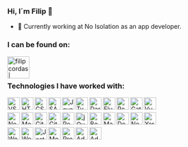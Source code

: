 ### Hi, I´m Filip 👋
- 📱 Currently working at No Isolation as an app developer.

### I can be found on:

<a href="https://www.linkedin.com/in/filipcordas/"><img align="left" align="left" title="filipcordas | LinkedIn" width="50px" src="https://cdn.jsdelivr.net/npm/simple-icons@v3/icons/linkedin.svg" /></a>
<br />
<br />

### Technologies I have worked with:
<div>
<img align="left" title="VS Code" height="28px" width="28px" src="https://cdn.jsdelivr.net/npm/simple-icons@v3/icons/visualstudiocode.svg" />
<img align="left" title="HTML5" height="28px" width="28px" src="https://cdn.jsdelivr.net/npm/simple-icons@v3/icons/html5.svg" />
<img align="left" title="CSS3" height="28px" width="28px" src="https://cdn.jsdelivr.net/npm/simple-icons@v3/icons/css3.svg" />
<img align="left" title="SASS" height="28px" width="28px" src="https://cdn.jsdelivr.net/npm/simple-icons@v3/icons/sass.svg" />
<img align="left" title="Javascript" height="28px" width="28px" src="https://cdn.jsdelivr.net/npm/simple-icons@v3/icons/javascript.svg" />
<img align="left" title="TypeScript" height="28px" width="28px" src="https://cdn.jsdelivr.net/npm/simple-icons@v3/icons/typescript.svg" />
<img align="left" title="Dart" height="28px" width="28px" src="https://cdn.jsdelivr.net/npm/simple-icons@v3/icons/dart.svg" />
<img align="left" title="Flutter" height="28px" width="28px" src="https://cdn.jsdelivr.net/npm/simple-icons@v3/icons/flutter.svg" />
<img align="left" title="React" height="28px" width="28px" src="https://cdn.jsdelivr.net/npm/simple-icons@v3/icons/react.svg" />
<img align="left" title="Gatsby" height="28px" width="28px" src="https://cdn.jsdelivr.net/npm/simple-icons@v3/icons/gatsby.svg" />
<img align="left" title="Vue.js" height="28px" width="28px" src="https://cdn.jsdelivr.net/npm/simple-icons@v3/icons/vue-dot-js.svg" />
<br></br>
<img align="left" title="Node JS" height="28px" width="28px" src="https://cdn.jsdelivr.net/npm/simple-icons@v3/icons/node-dot-js.svg" />
<img align="left" title="MongoDB" height="28px" width="28px" src="https://cdn.jsdelivr.net/npm/simple-icons@v3/icons/mongodb.svg" />
<img align="left" title="Git" height="28px" width="28px" src="https://cdn.jsdelivr.net/npm/simple-icons@v3/icons/git.svg" />
<img align="left" title="GitHub" height="28px" width="28px" src="https://cdn.jsdelivr.net/npm/simple-icons@v3/icons/github.svg" />
<img align="left" title="Redux" height="28px" width="28px" src="https://cdn.jsdelivr.net/npm/simple-icons@v3/icons/redux.svg" />
<img align="left" title="jQuery" height="28px" width="28px" src="https://cdn.jsdelivr.net/npm/simple-icons@v3/icons/jquery.svg" />
<img align="left" title="Bootstrap" height="28px" width="28px" src="https://cdn.jsdelivr.net/npm/simple-icons@v3/icons/bootstrap.svg" />
<img align="left" title="Material UI" height="28px" width="28px" src="https://cdn.jsdelivr.net/npm/simple-icons@v3/icons/material-ui.svg" />
<img align="left" title="Docker" height="28px" width="28px" src="https://cdn.jsdelivr.net/npm/simple-icons@v3/icons/docker.svg" />
<img align="left" title="Next" height="28px" width="28px" src="https://cdn.jsdelivr.net/npm/simple-icons@v3/icons/next-dot-js.svg" />
<img align="left" title="Yarn" height="28px" width="28px" src="https://cdn.jsdelivr.net/npm/simple-icons@v3/icons/yarn.svg" />
<br></br>
<img align="left" title="Wordpress" height="28px" width="28px" src="https://cdn.jsdelivr.net/npm/simple-icons@v3/icons/wordpress.svg" />
<img align="left" title="Webpack" height="28px" width="28px" src="https://cdn.jsdelivr.net/npm/simple-icons@v3/icons/webpack.svg" />
<img color="#000000" align="left" title="Jest" height="28px" width="28px" src="https://cdn.jsdelivr.net/npm/simple-icons@v3/icons/jest.svg" />
<img align="left" title="Mocha" height="28px" width="28px" src="https://cdn.jsdelivr.net/npm/simple-icons@v3/icons/mocha.svg" />
<img align="left" title="Prettier" height="28px" width="28px" src="https://cdn.jsdelivr.net/npm/simple-icons@v3/icons/prettier.svg" />
<img align="left" title="Adobe Photoshop" height="28px" width="28px" src="https://cdn.jsdelivr.net/npm/simple-icons@v3/icons/adobephotoshop.svg" />
<img align="left" title="Adobe Premiere Pro" height="28px" width="28px" src="https://cdn.jsdelivr.net/npm/simple-icons@v3/icons/adobepremierepro.svg" />
</div>
